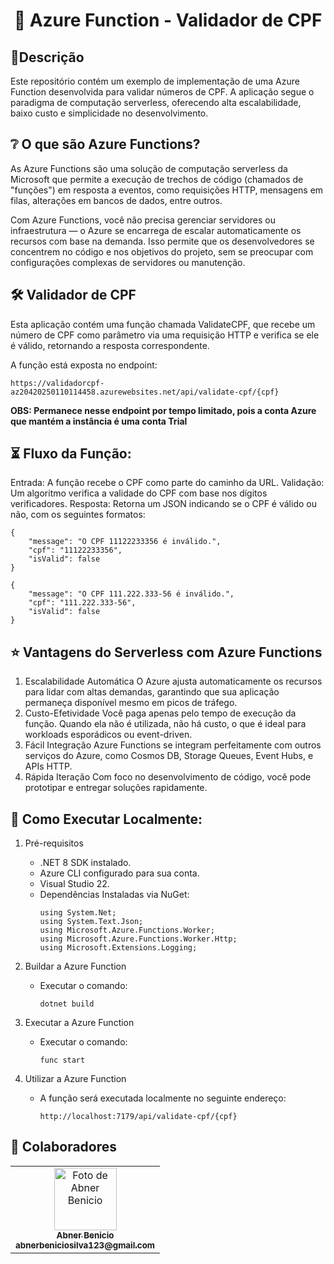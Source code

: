 <h1 align=center> ﻿💠 Azure Function - Validador de CPF</h1>

 ## 📝Descrição
Este repositório contém um exemplo de implementação de uma Azure Function desenvolvida para validar números de CPF. A aplicação segue o paradigma de computação serverless, oferecendo alta escalabilidade, baixo custo e simplicidade no desenvolvimento.

## ❔ O que são Azure Functions?
As Azure Functions são uma solução de computação serverless da Microsoft que permite a execução de trechos de código (chamados de "funções") em resposta a eventos, como requisições HTTP, mensagens em filas, alterações em bancos de dados, entre outros.

Com Azure Functions, você não precisa gerenciar servidores ou infraestrutura — o Azure se encarrega de escalar automaticamente os recursos com base na demanda. Isso permite que os desenvolvedores se concentrem no código e nos objetivos do projeto, sem se preocupar com configurações complexas de servidores ou manutenção.

## 🛠️ Validador de CPF
Esta aplicação contém uma função chamada ValidateCPF, que recebe um número de CPF como parâmetro via uma requisição HTTP e verifica se ele é válido, retornando a resposta correspondente.

A função está exposta no endpoint:
```
https://validadorcpf-az20420250110114458.azurewebsites.net/api/validate-cpf/{cpf} 
```
<b>OBS: Permanece nesse endpoint por tempo limitado, pois a conta Azure que mantém a instância é uma conta Trial</b>

## ⏳ Fluxo da Função:
Entrada: A função recebe o CPF como parte do caminho da URL.
Validação: Um algoritmo verifica a validade do CPF com base nos dígitos verificadores.
Resposta: Retorna um JSON indicando se o CPF é válido ou não, com os seguintes formatos:
```
{
    "message": "O CPF 11122233356 é inválido.",
    "cpf": "11122233356",
    "isValid": false
}
```
```
{
    "message": "O CPF 111.222.333-56 é inválido.",
    "cpf": "111.222.333-56",
    "isValid": false
}
```

## ⭐ Vantagens do Serverless com Azure Functions
1. Escalabilidade Automática
O Azure ajusta automaticamente os recursos para lidar com altas demandas, garantindo que sua aplicação permaneça disponível mesmo em picos de tráfego.
2. Custo-Efetividade
Você paga apenas pelo tempo de execução da função. Quando ela não é utilizada, não há custo, o que é ideal para workloads esporádicos ou event-driven.
3. Fácil Integração
Azure Functions se integram perfeitamente com outros serviços do Azure, como Cosmos DB, Storage Queues, Event Hubs, e APIs HTTP.
4. Rápida Iteração
Com foco no desenvolvimento de código, você pode prototipar e entregar soluções rapidamente.

## 🚀 Como Executar Localmente:
1. Pré-requisitos
   - .NET 8 SDK instalado.
   - Azure CLI configurado para sua conta.
   - Visual Studio 22.
   - Dependências Instaladas via NuGet:
     ```
     using System.Net;
     using System.Text.Json;
     using Microsoft.Azure.Functions.Worker;
     using Microsoft.Azure.Functions.Worker.Http;
     using Microsoft.Extensions.Logging;
     ```

2. Buildar a Azure Function
   - Executar o comando:
     ```
     dotnet build
     ```

3. Executar a Azure Function
   - Executar o comando:
     ```
     func start
     ```

4. Utilizar a Azure Function
   - A função será executada localmente no seguinte endereço:
     ```
     http://localhost:7179/api/validate-cpf/{cpf}
     ```

## :handshake: Colaboradores
<table>
  <tr>
    <td align="center">
      <a href="https://github.com/AbnerBenicio">
        <img src="https://avatars.githubusercontent.com/u/112874576?v=4" width="100px;" alt="Foto de Abner Benicio"/><br>
        <sub>
          <b>Abner Benicio</b><br>
          <b>abnerbeniciosilva123@gmail.com</b>
        </sub>
      </a>
    </td>
  </tr>
</table>
